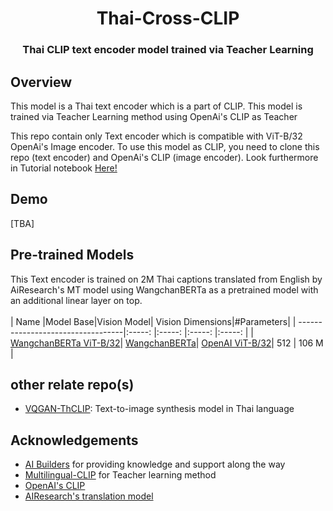 <p align="center">
  <h1 align="center">Thai-Cross-CLIP</h1>
  <h3 align="center">Thai CLIP text encoder model trained via Teacher Learning</h3>
</p>

## Overview

This model is a Thai text encoder which is a part of CLIP. This model is trained via Teacher Learning method using OpenAi's CLIP as Teacher

This repo contain only Text encoder which is compatible with ViT-B/32 OpenAi's Image encoder. To use this model as CLIP, you need to clone this repo (text encoder) and OpenAi's CLIP (image encoder). Look furthermore in Tutorial notebook [Here!](https://colab.research.google.com/github/vikimark/Thai-Cross-CLIP/blob/master/notebook/interacting_with_CLIP.ipynb)

## Demo 

[TBA]

## Pre-trained Models

This Text encoder is trained on 2M Thai captions translated from English by AiResearch's MT model using WangchanBERTa as a pretrained model with an additional linear layer on top.
<br>
<br>
| Name |Model Base|Vision Model| Vision Dimensions|#Parameters|
| ----------------------------------|:-----: |:-----: |:-----: |:-----: |
| [WangchanBERTa ViT-B/32](https://huggingface.co/vikimark/CLIP-MSE-WangchanBerta)| [WangchanBERTa](https://huggingface.co/airesearch/wangchanberta-base-att-spm-uncased)| [OpenAI ViT-B/32](https://github.com/openai/CLIP)| 512 | 106 M |

## other relate repo(s)

* [VQGAN-ThCLIP](https://github.com/vikimark/VQGAN-ThCLIP): Text-to-image synthesis model in Thai language

## Acknowledgements

* [AI Builders](https://github.com/ai-builders/ai-builders.github.io) for providing knowledge and support along the way<br />
* [Multilingual-CLIP](https://github.com/FreddeFrallan/Multilingual-CLIP) for Teacher learning method<br />
* [OpenAI's CLIP](https://github.com/openai/CLIP)<br />
* [AIResearch's translation model](https://airesearch.in.th/releases/machine-translation-models)<br />
